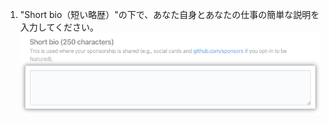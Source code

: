 1. "Short bio（短い略歴）"の下で、あなた自身とあなたの仕事の簡単な説明を入力してください。 ![短い略歴フィールド](/assets/images/help/sponsors/short-bio.png)
